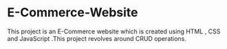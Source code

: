 # E-Commerce-Website

This project is an E-Commerce website which is created using HTML , CSS and JavaScript .This project revolves around CRUD operations. 
